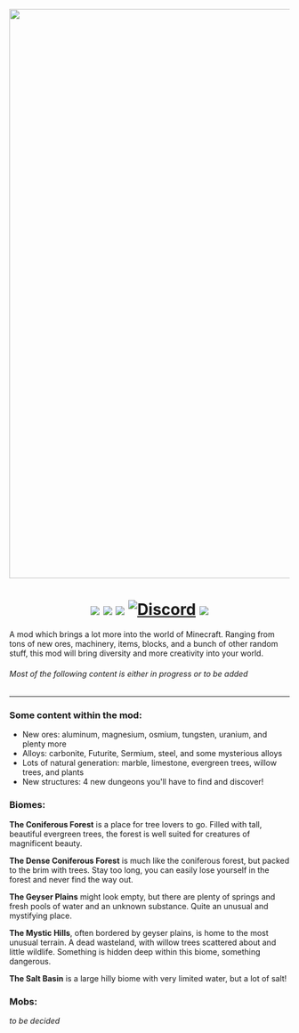 <p align="center"><img src="https://github.com/NewJumper/Thats-A-Lot-Of-Items/blob/mc-1.18.1/src/main/resources/logo_banner.png?raw=true" alt="Logo" width="1024"></p>
<h1 align="center">
  <a href="https://www.curseforge.com/minecraft/mc-mods/thats-a-lot-of-items"><img src="https://img.shields.io/badge/Mod Version-0.10.3-54c3d6"></a>
  <a><img src="https://img.shields.io/badge/Minecraft Ver.-1.18.1-71c46e"></a>
  <a href="https://files.minecraftforge.net/net/minecraftforge/forge/"><img src="https://img.shields.io/badge/Forge Ver.-39.0.66-d68f54"></a>
  <a href="https://discord.gg/QndwkU7"><img src="https://img.shields.io/discord/631321825439383553?color=4d7591&label=Discord" alt="Discord"></a>
  <a href="https://github.com/NewJumper/Thats-A-Lot-Of-Items/actions"><img src="https://github.com/NewJumper/Thats-A-Lot-Of-Items/actions/workflows/gradle.yml/badge.svg?event=push"></a>
</h1>

A mod which brings a lot more into the world of Minecraft. Ranging from tons of new ores, machinery, items, blocks, and a bunch of other random stuff, this mod will bring diversity and more creativity into your world.

###### *Most of the following content is either in progress or to be added*
---
### Some content within the mod:
- New ores: aluminum, magnesium, osmium, tungsten, uranium, and plenty more
- Alloys: carbonite, Futurite, Sermium, steel, and some mysterious alloys
- Lots of natural generation: marble, limestone, evergreen trees, willow trees, and plants
- New structures: 4 new dungeons you'll have to find and discover!

### Biomes:
**The Coniferous Forest** is a place for tree lovers to go. Filled with tall, beautiful evergreen trees, the forest is well suited for creatures of magnificent beauty.

**The Dense Coniferous Forest** is much like the coniferous forest, but packed to the brim with trees. Stay too long, you can easily lose yourself in the forest and never find the way out.

**The Geyser Plains** might look empty, but there are plenty of springs and fresh pools of water and an unknown substance. Quite an unusual and mystifying place.

**The Mystic Hills**, often bordered by geyser plains, is home to the most unusual terrain. A dead wasteland, with willow trees scattered about and little wildlife. Something is hidden deep within this biome, something dangerous.

**The Salt Basin** is a large hilly biome with very limited water, but a lot of salt!

### Mobs:
*to be decided*
